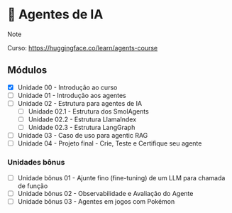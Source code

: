 # 🤗 Agentes de IA

> [!NOTE]
> Curso: <https://huggingface.co/learn/agents-course>

## Módulos

- [x] Unidade 00 - Introdução ao curso
- [ ] Unidade 01 - Introdução aos agentes
- [ ] Unidade 02 - Estrutura para agentes de IA
  - [ ] Unidade 02.1 - Estrutura dos SmolAgents
  - [ ] Unidade 02.2 - Estrutura LlamaIndex
  - [ ] Unidade 02.3 - Estrutura LangGraph
- [ ] Unidade 03 - Caso de uso para agentic RAG
- [ ] Unidade 04 - Projeto final - Crie, Teste e Certifique seu agente

### Unidades bônus

- [ ] Unidade bônus 01 - Ajunte fino (fine-tuning) de um LLM para chamada de função
- [ ] Unidade bônus 02 - Observabilidade e Avaliação do Agente
- [ ] Unidade bônus 03 - Agentes em jogos com Pokémon
